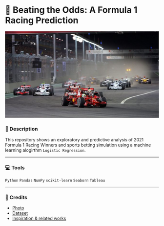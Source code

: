 # :car: Beating the Odds: A Formula 1 Racing Prediction
![](./Others/f_1.jpeg)


### :green_book: Description
This repository shows an exploratory and predictive analysis of 2021 Formula 1 Racing Winners and sports betting simulation using a machine learning alogirthm `Logistic Regression`.

---
### :computer: Tools
`Python` `Pandas` `NumPy` `scikit-learn` `Seaborn` `Tableau`


---
### :page_with_curl: Credits
- [Photo](https://www.formula1.com/en/latest/features/2015/9/do-you-remember----f1s-first-ever-night-race.html)
- [Dataset](https://www.kaggle.com/datasets/rohanrao/formula-1-world-championship-1950-2020)
- [Inspiration & related works](https://towardsdatascience.com/formula-1-race-predictor-5d4bfae887da)
